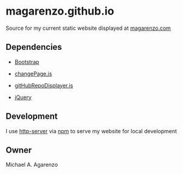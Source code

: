 # magarenzo.github.io

Source for my current static website displayed at [magarenzo.com](https://magarenzo.com)

## Dependencies

* [Bootstrap](https://getbootstrap.com/)

* [changePage.js](https://github.com/magarenzo/changePage.js)

* [gitHubRepoDisplayer.js](https://github.com/magarenzo/gitHubRepoDisplayer.js)

* [jQuery](https://jquery.com/)

## Development

I use [http-server](https://www.npmjs.com/package/http-server) via [npm](https://www.npmjs.com/) to serve my website for local development

## Owner

Michael A. Agarenzo
